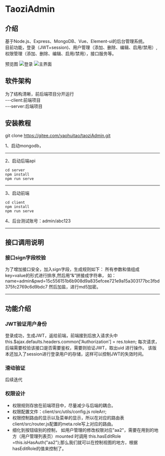 # TaoziAdmin

## 介绍
基于Node.js、Express、MongoDB、Vue、Element-ui的后台管理系统。<br>
目前功能，登录（JWT+session)、用户管理（添加、删除、编辑、启用/禁用）,权限管理（添加、删除、编辑、启用/禁用），接口服务等。

预览图
![登录](http://yaohuitao.com/a/img/git/git_taoziAdmin_md1.jpg)
![主界面](http://yaohuitao.com/a/img/git/git_taoziAdmin_md2.jpg)

## 软件架构
为了结构清晰，前后端项目分开运行
    <br>---client:前端项目
    <br>---server:后端项目


## 安装教程
git clone https://gitee.com/yaohuitao/taoziAdmin.git

1、启动mongodb，

****

2、启动后端api

    cd server
    npm install
    npm run serve

****
3、启动前端

    cd client
    npm install
    npm run serve

4、后台测试账号：admin/abc123


****
## 接口调用说明
### 接口sign字段校验
为了增加接口安全，加入sign字段，生成规则如下：
所有参数和值组成 key=value的形式进行排序,然后用“&”拼接成字符串，
    如：name=admin&pwd=15c556151b6b908d9a835efcee721e9a15a303177bc3fbd375fc2769c6d9bdc7
然后加盐，进行md5加密。

****
## 功能介绍
### JWT验证用户身份
登录成功，生成JWT，返给前端，前端接到后放入请求头中
    this.$ajax.defaults.headers.common['Authorization'] = res.token;
每次请求，后端需要校验该接口是否需要鉴权，需要则验证JWT，取出uid 进行操作。
该版本还加入了session进行登录用户的存储，这样可以控制JWT的失效时间。

### 滑动验证
后续迭代


### 权限设计
* 权限规则存放在前端项目中，尽量减少与后端的耦合。
* 权限配置文件：client/src/utils/config.js  roleArr;
* 权限控制路由的显示以及菜单的显示，所以在对应的路由表client/src/router.js配置的meta.role写上对应的路由。
* 细化到按钮级别的控制，
    如用户管理的修改权限对应"aa2"，需要在用到的地方（用户管理列表页）mounted 时调用 this.hasEditRole =this.isHasAuth("aa2");那么我们就可以在控制视图的地方，根据hasEditRole的值来控制了。



